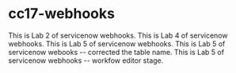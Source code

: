 # cc17-webhooks
This is Lab 2 of servicenow webhooks.
This is Lab 4 of servicenow webhooks.
This is Lab 5 of servicenow webhooks.
This is Lab 5 of servicenow webooks -- corrected the table name.
This is Lab 5 of servicenow webhooks -- workfow editor stage. 
